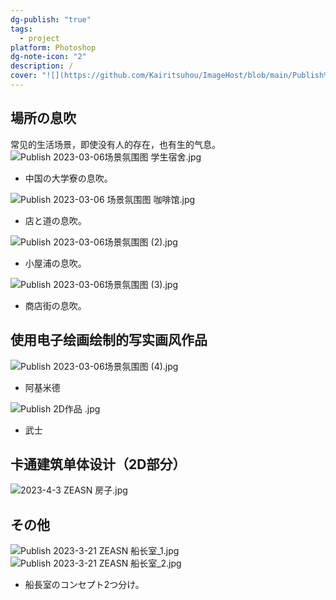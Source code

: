 ```yaml
---
dg-publish: "true"
tags:
  - project
platform: Photoshop
dg-note-icon: "2"
description: /
cover: "![](https://github.com/Kairitsuhou/ImageHost/blob/main/Publish%202D%20.png?raw=true)"
---
```

## 場所の息吹
常见的生活场景，即使没有人的存在，也有生的气息。
![Publish 2023-03-06场景氛围图 学生宿舍.jpg](/img/user/700.Attachments/Publish%202023-03-06%E5%9C%BA%E6%99%AF%E6%B0%9B%E5%9B%B4%E5%9B%BE%20%E5%AD%A6%E7%94%9F%E5%AE%BF%E8%88%8D.jpg)
- 中国の大学寮の息吹。

![Publish 2023-03-06 场景氛围图 咖啡馆.jpg](/img/user/700.Attachments/Publish%202023-03-06%20%E5%9C%BA%E6%99%AF%E6%B0%9B%E5%9B%B4%E5%9B%BE%20%E5%92%96%E5%95%A1%E9%A6%86.jpg)
- 店と道の息吹。

![Publish 2023-03-06场景氛围图 (2).jpg](/img/user/700.Attachments/Publish%202023-03-06%E5%9C%BA%E6%99%AF%E6%B0%9B%E5%9B%B4%E5%9B%BE%20(2).jpg)
- 小屋浦の息吹。

![Publish 2023-03-06场景氛围图 (3).jpg](/img/user/700.Attachments/Publish%202023-03-06%E5%9C%BA%E6%99%AF%E6%B0%9B%E5%9B%B4%E5%9B%BE%20(3).jpg)
- 商店街の息吹。

## 使用电子绘画绘制的写实画风作品
![Publish 2023-03-06场景氛围图 (4).jpg](/img/user/700.Attachments/Publish%202023-03-06%E5%9C%BA%E6%99%AF%E6%B0%9B%E5%9B%B4%E5%9B%BE%20(4).jpg)
- 阿基米德

![Publish 2D作品 .jpg](/img/user/700.Attachments/Publish%202D%E4%BD%9C%E5%93%81%20.jpg)
- 武士

## 卡通建筑单体设计（2D部分）
![2023-4-3 ZEASN 房子.jpg](/img/user/700.Attachments/2023-4-3%20ZEASN%20%E6%88%BF%E5%AD%90.jpg)

## その他
![Publish 2023-3-21 ZEASN 船长室_1.jpg](/img/user/700.Attachments/Publish%202023-3-21%20ZEASN%20%E8%88%B9%E9%95%BF%E5%AE%A4_1.jpg)
![Publish 2023-3-21 ZEASN 船长室_2.jpg](/img/user/700.Attachments/Publish%202023-3-21%20ZEASN%20%E8%88%B9%E9%95%BF%E5%AE%A4_2.jpg)
- 船長室のコンセプト2つ分け。